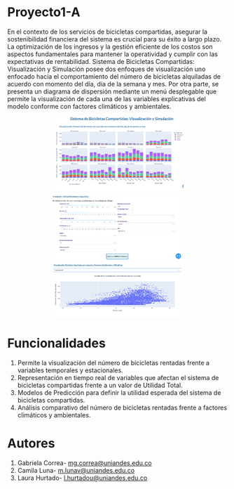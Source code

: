 # Proyecto1-A
En el contexto de los servicios de bicicletas compartidas, asegurar la sostenibilidad financiera del sistema es crucial para su éxito a largo plazo. La optimización de los ingresos y la gestión eficiente de los costos son aspectos fundamentales para mantener la operatividad y cumplir con las expectativas de rentabilidad. Sistema de Bicicletas Compartidas: Visualización y Simulación posee dos enfoques de visualización uno enfocado hacía el comportamiento del número de bicicletas alquiladas de acuerdo con momento del día, día de la semana y mes. Por otra parte, se presenta un diagrama de dispersión mediante un menú desplegable que permite la visualización de cada una de las variables explicativas del modelo conforme con factores climáticos y ambientales. 

<div style="text-align:center;">
    <img src="image.png" alt="Descripción" style="max-width:300px; height:auto;">
    <img src="image-1.png" alt="Descripción" style="max-width:300px; height:auto;">
    <img src="image-2.png" alt="Descripción" style="max-width:300px; height:auto;">
</div>




# Funcionalidades
1.	Permite la visualización del número de bicicletas rentadas frente a variables temporales y estacionales.
2.	Representación en tiempo real de variables que afectan el sistema de bicicletas compartidas frente a un valor de Utilidad Total.
3.	Modelos de Predicción para definir la utilidad esperada del sistema de bicicletas compartidas.
4.	Análisis comparativo del número de bicicletas rentadas frente a factores climáticos y ambientales.

# Autores
1. Gabriela Correa- mg.correa@uniandes.edu.co 
2. Camila Luna- m.lunav@uniandes.edu.co 
3. Laura Hurtado- l.hurtadou@uniandes.edu.co

